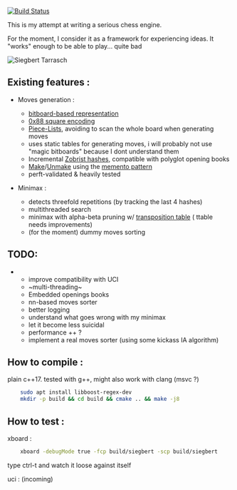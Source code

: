 
[![Build Status](https://travis-ci.org/jrialland/siegbert.svg?branch=master)](https://travis-ci.org/jrialland/siegbert)

This is my attempt at writing a serious chess engine.

For the moment, I consider it as a framework for experiencing ideas.
It "works" enough to be able to play... quite bad


![Siegbert Tarrasch](http://www.learn-and-play-online-chess.com/image-files/siegbert-tarrasch.gif)

Existing features :
-------------------

* Moves generation :
    * [bitboard-based representation](https://www.chessprogramming.org/Bitboard_Board-Definition)
    * [0x88 square encoding](https://www.chessprogramming.org/0x88)
    * [Piece-Lists](https://www.chessprogramming.org/Bitboard_Board-Definition), avoiding to scan the whole board when generating moves
    * uses static tables for generating moves, i will probably not use "magic bitboards" because I dont understand them
    * Incremental [Zobrist hashes](https://www.chessprogramming.org/Zobrist_Hashing), compatible with polyglot opening books
    * [Make](https://www.chessprogramming.org/Make_Move)/[Unmake](https://www.chessprogramming.org/Unmake_Move) using the [memento pattern](https://en.wikipedia.org/wiki/Memento_pattern)
    * perft-validated & heavily tested

* Minimax :
    * detects threefold repetitions (by tracking the last 4 hashes)
    * multithreaded search
    * minimax with alpha-beta pruning w/ [transposition table](https://www.chessprogramming.org/Transposition_Table) ( ttable needs improvements)
    * (for the moment) dummy moves sorting
    
TODO:
-----
* 
    * improve compatibility with UCI
    * ~multi-threading~
    * Embedded openings books
    * nn-based moves sorter
    * better logging
    * understand what goes wrong with my minimax
    * let it become less suicidal
    * performance ++ ?
    * implement a real moves sorter (using some kickass IA algorithm)

How to compile :
----------------

plain c++17. tested with g++, might also work with clang (msvc ?)

```sh
    sudo apt install libboost-regex-dev
    mkdir -p build && cd build && cmake .. && make -j8
```

How to test :
-------------

xboard :

```sh
    xboard -debugMode true -fcp build/siegbert -scp build/siegbert
```
type ctrl-t and watch it loose against itself

uci :
(incoming)
